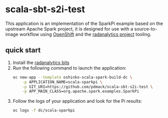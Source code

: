 # scala-sbt-s2i-test

This application is an implementation of the SparkPi example based on the
upstream Apache Spark project, it is designed for use with a source-to-image
workflow using [OpenShift](https://www.openshift.org) and the
[radanalytics project](https://radanalytics.io) tooling.

## quick start

1. Install the [radanalytics bits](https://radanalytics.io/get-started)
1. Run the following command to launch the application:
   ```bash
   oc new-app --template oshinko-scala-spark-build-dc \
       -p APPLICATION_NAME=scala-sparkpi \
       -p GIT_URI=https://github.com/pdmack/scala-sbt-s2i-test \
       -p APP_MAIN_CLASS=org.apache.spark.examples.SparkPi
   ```
1. Follow the logs of your application and look for the Pi results:
   ```bash
   oc logs -f dc/scala-sparkpi
   ```
